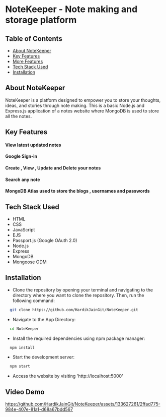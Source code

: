 # NoteKeeper - Note making and storage platform

## Table of Contents
* [About NoteKeeper](#about-NoteKeeper)
* [Key Features](#key-features)
* [More Features](#more-features)
* [Tech Stack Used](#tech-stack-used)
* [Installation](#installation)

## About NoteKeeper
NoteKeeper is a platform designed to empower you to store your thoughts, ideas, and stories through note making. This is a basic Node.js and Express.js application of a notes website where MongoDB is used to store all the notes.

## Key Features
#### View latest updated notes

#### Google Sign-in

#### Create , View , Update and Delete your notes

#### Search any note

#### MongoDB Atlas used to store the blogs , usernames and passwords

## Tech Stack Used
- HTML
- CSS
- JavaScript
- EJS
- Passport.js (Google OAuth 2.0)
- Node.js
- Express
- MongoDB
- Mongoose ODM

## Installation

- Clone the repository by opening your terminal and navigating to the directory where you want to clone the repository. Then, run the following command:
```bash
  git clone https://github.com/HardikJainGit/NoteKeeper.git
```

- Navigate to the App Directory:
```bash
  cd NoteKeeper
```

- Install the required dependencies using npm package manager:
```bash
  npm install
```
- Start the development server:
```bash
  npm start
```
- Access the website by visiting 'http://localhost:5000'

## Video Demo
  
https://github.com/HardikJainGit/NoteKeeper/assets/133627261/2ffad775-984e-407e-81a1-d68a67bdd567

